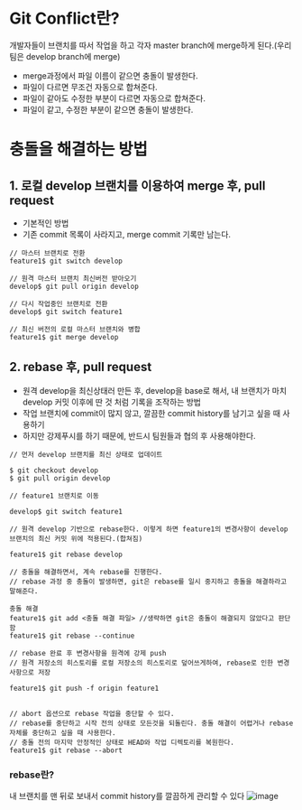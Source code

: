 # Git Conflict란?
개발자들이 브랜치를 따서 작업을 하고 각자 master branch에 merge하게 된다.(우리팀은 develop branch에 merge)

- merge과정에서 파일 이름이 같으면 충돌이 발생한다.
- 파일이 다르면 무조건 자동으로 합쳐준다.
- 파일이 같아도 수정한 부분이 다르면 자동으로 합쳐준다.
- 파일이 같고, 수정한 부분이 같으면 충돌이 발생한다.

# 충돌을 해결하는 방법
## 1. 로컬 develop 브랜치를 이용하여 merge 후, pull request
- 기본적인 방법
- 기존 commit 목록이 사라지고, merge commit 기록만 남는다.
  
```
// 마스터 브랜치로 전환
feature1$ git switch develop

// 원격 마스터 브랜치 최신버전 받아오기
develop$ git pull origin develop

// 다시 작업중인 브랜치로 전환
develop$ git switch feature1

// 최신 버전의 로컬 마스터 브랜치와 병합
feature1$ git merge develop

```


## 2. rebase 후, pull request
- 원격 develop을 최신상태러 만든 후, develop을 base로 해서, 내 브랜치가 마치 develop 커밋 이후에 딴 것 처럼 기록을 조작하는 방법
- 작업 브랜치에 commit이 많지 않고, 깔끔한 commit history를 남기고 싶을 때 사용하기
- 하지만 강제푸시를 하기 때문에, 반드시 팀원들과 협의 후 사용해야한다.
  
```
// 먼저 develop 브랜치를 최신 상태로 업데이트

$ git checkout develop
$ git pull origin develop

// feature1 브랜치로 이동

develop$ git switch feature1

// 원격 develop 기반으로 rebase한다. 이렇게 하면 feature1의 변경사항이 develop 브랜치의 최신 커밋 위에 적용된다.(합쳐짐)

feature1$ git rebase develop

// 충돌을 해결하면서, 계속 rebase를 진행한다.
// rebase 과정 중 충돌이 발생하면, git은 rebase를 일시 중지하고 충돌을 해결하라고 말해준다.

충돌 해결
feature1$ git add <충돌 해결 파일> //생략하면 git은 충돌이 해결되지 않았다고 판단함
feature1$ git rebase --continue

// rebase 완료 후 변경사항을 원격에 강제 push
// 원격 저장소의 히스토리를 로컬 저장소의 히스토리로 덮어쓰게하여, rebase로 인한 변경사항으로 저장

feature1$ git push -f origin feature1


// abort 옵션으로 rebase 작업을 중단할 수 있다.
// rebase를 중단하고 시작 전의 상태로 모든것을 되돌린다. 충돌 해결이 어렵거나 rebase 자체를 중단하고 싶을 때 사용한다.
// 충돌 전의 마지막 안정적인 상태로 HEAD와 작업 디렉토리를 복원한다.
feature1$ git rebase --abort

```

### rebase란?
내 브랜치를 맨 뒤로 보내서 commit history를 깔끔하게 관리할 수 있다
![image](https://github.com/soyeong125/TIL/assets/57309311/519e9ec3-1c64-4464-9c79-211e7c337333)



